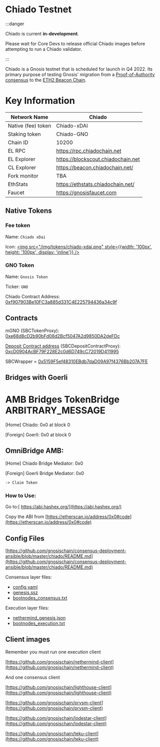 ---
---

# Chiado Testnet

:::danger

Chiado is current **in-development**. 

Please wait for Core Devs to release official Chiado images before attempting to run a Chiado validator.

:::

Chiado is a Gnosis testnet that is scheduled for launch in Q4 2022. Its primary purpose of testing Gnosis' migration from a [Proof-of-Authority consensus](../../specs/consensus/aura.md) to the [ETH2 Beacon Chain](../../specs/consensus/gbc.md). 

# Key Information

| Network Name       | Chiado                             |
| ------------------ | ---------------------------------- |
| Native (fee) token | Chiado-xDAI                        |
| Staking token      | Chiado-GNO                         |
| Chain ID           | 10200                              |
| EL RPC             | https://rpc.chiadochain.net        |
| EL Explorer        | https://blockscout.chiadochain.net |
| CL Explorer        | https://beacon.chiadochain.net/    |
| Fork monitor       | TBA                                |
| EthStats           | https://ethstats.chiadochain.net/  |
| Faucet             | https://gnosisfaucet.com           |

## Native Tokens

### Fee token

Name: `Chiado xDai`

Icon: <a href="/img/tokens/chiado-xdai.png"><img src="/img/tokens/chiado-xdai.png" style={{width: '100px', height: '100px', display: 'inline'}} /></a>


### GNO Token

Name: `Gnosis Token`

Ticker: `GNO`

Chiado Contract Address: [0xf907903Be10FC3a885d331C4E225794436a34c9f](https://blockscout.chiadochain.net/address/0xf907903Be10FC3a885d331C4E225794436a34c9f)  


## Contracts

mGNO (SBCTokenProxy): [0xe68d8cD2b90bFd08d2Bcf5047A2d9850DA2deFDc](https://blockscout.chiadochain.net/address/0x0) 

[Deposit Contract address](https://github.com/gnosischain/consensus-deployment-ansible/blob/master/chiado/custom_config_data/config.yaml#L21) (SBCDepositContractProxy): [0xcD0904AcBF79F228E2c0d6D749cC72019D411995](https://blockscout.chiadochain.net/address/0xcD0904AcBF79F228E2c0d6D749cC72019D411995) 

SBCWrapper = [0x5159F5ef48310EBdb7daD09A97f4376Bb207A7FE](https://blockscout.chiadochain.net/address/0x5159F5ef48310EBdb7daD09A97f4376Bb207A7FE) 

## Bridges with Goerli

# AMB Bridges TokenBridge ARBITRARY_MESSAGE

[Home] Chiado: 0x0 at block 0

[Foreign] Goerli: 0x0 at block 0

## OmniBridge AMB:

[Home] Chiado Bridge Mediator: 0x0

[Foreign] Goerli Bridge Mediator: 0x0

	-> Claim Token


### How to Use:

Go to:[ https://abi.hashex.org/](https://abi.hashex.org/)

Copy the ABI from [https://etherscan.io/address/0x0#code](https://etherscan.io/address/0x0#code)


## Config Files

[https://github.com/gnosischain/consensus-deployment-ansible/blob/master/chiado/README.md](https://github.com/gnosischain/consensus-deployment-ansible/blob/master/chiado/README.md)

Consensus layer files:



* [config.yaml](https://github.com/gnosischain/consensus-deployment-ansible/blob/master/chiado/custom_config_data/config.yaml)
* [genesis.ssz](https://github.com/gnosischain/consensus-deployment-ansible/blob/master/chiado/custom_config_data/genesis.ssz)
* [bootnodes_consensus.txt](https://github.com/gnosischain/consensus-deployment-ansible/blob/master/chiado/custom_config_data/bootnodes_consensus.txt)

Execution layer files:



* [nethermind_genesis.json](https://github.com/gnosischain/consensus-deployment-ansible/blob/master/chiado/custom_config_data/nethermind_genesis.json)
* [bootnodes_execution.txt](https://github.com/gnosischain/consensus-deployment-ansible/blob/master/chiado/custom_config_data/bootnodes_execution.txt)


## Client images

Remember you must run one execution client

[https://github.com/gnosischain/nethermind-client](https://github.com/gnosischain/nethermind-client) 

And one consensus client

[https://github.com/gnosischain/lighthouse-client](https://github.com/gnosischain/lighthouse-client) 

[https://github.com/gnosischain/prysm-client](https://github.com/gnosischain/prysm-client) 

[https://github.com/gnosischain/lodestar-client](https://github.com/gnosischain/lodestar-client) 

[https://github.com/gnosischain/teku-client](https://github.com/gnosischain/teku-client) 

